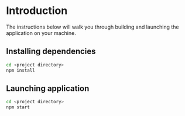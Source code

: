 # Introduction
The instructions below will walk you through building and launching the application on your machine.

## Installing dependencies
```bash
cd <project directory>
npm install
```

## Launching application
```bash
cd <project directory>
npm start
```